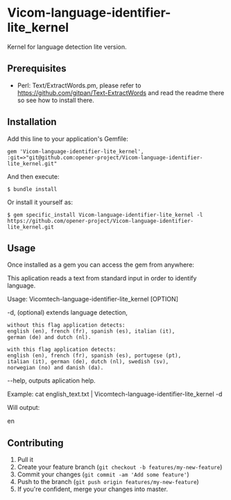 Vicom-language-identifier-lite_kernel
=====================================

Kernel for language detection lite version.

## Prerequisites

  * Perl: Text/ExtractWords.pm, please refer to https://github.com/gitpan/Text-ExtractWords and read the readme there so see how to install there.

## Installation


Add this line to your application's Gemfile:

    gem 'Vicom-language-identifier-lite_kernel', :git=>"git@github.com:opener-project/Vicom-language-identifier-lite_kernel.git"

And then execute:

    $ bundle install

Or install it yourself as:

    $ gem specific_install Vicom-language-identifier-lite_kernel -l https://github.com/opener-project/Vicom-language-identifier-lite_kernel.git

## Usage

Once installed as a gem you can access the gem from anywhere:

This aplication reads a text from standard input in order to identify language.

Usage: Vicomtech-language-identifier-lite_kernel [OPTION]

-d,	(optional) extends language detection,

	without this flag application detects:
	english (en), french (fr), spanish (es), italian (it),
	german (de) and dutch (nl).

	with this flag application detects:
	english (en), french (fr), spanish (es), portugese (pt),
	italian (it), german (de), dutch (nl), swedish (sv),
	norwegian (no) and danish (da).

--help,	outputs aplication help.

Example: cat english_text.txt | Vicomtech-language-identifier-lite_kernel -d

Will output:

en


## Contributing

1. Pull it
2. Create your feature branch (`git checkout -b features/my-new-feature`)
3. Commit your changes (`git commit -am 'Add some feature'`)
4. Push to the branch (`git push origin features/my-new-feature`)
5. If you're confident, merge your changes into master.
